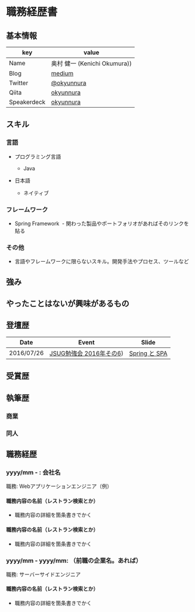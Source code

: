 # 職務経歴書

## 基本情報

|key|value|
|---|-----|
|Name|奥村 健一 (Kenichi Okumura))|
|Blog|[medium](https://medium.com/@okyunnura)|
|Twitter|[@okyunnura](https://twitter.com/okyunnura)|
|Qiita|[okyunnura](http://qiita.com/okyunnura)|
|Speakerdeck|[okyunnura](https://speakerdeck.com/okyunnura)|

## スキル

### 言語

- プログラミング言語
  - Java

- 日本語
  - ネイティブ

### フレームワーク

- Spring Framework
  - 関わった製品やポートフォリオがあればそのリンクを貼る

### その他

- 言語やフレームワークに限らないスキル。開発手法やプロセス、ツールなど

## 強み

## やったことはないが興味があるもの

## 登壇歴
|Date|Event|Slide|
|---|-----|-----|
|2016/07/26|[JSUG勉強会 2016年その6](https://jsug.doorkeeper.jp/events/49140))|[Spring と SPA](https://speakerdeck.com/okyunnura/spring-to-spa-develop)|

## 受賞歴

## 執筆歴

### 商業

### 同人

## 職務経歴

### yyyy/mm - : 会社名

職務: Webアプリケーションエンジニア（例）

#### 職務内容の名前（レストラン検索とか）

- 職務内容の詳細を箇条書きでかく

#### 職務内容の名前（レストラン検索とか）

- 職務内容の詳細を箇条書きでかく

### yyyy/mm - yyyy/mm: （前職の企業名。あれば）

職務: サーバーサイドエンジニア

#### 職務内容の名前（レストラン検索とか）

- 職務内容の詳細を箇条書きでかく
